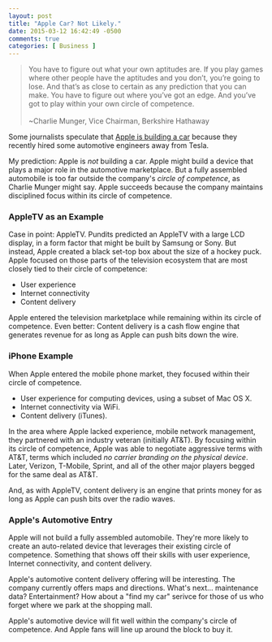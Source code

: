 ```yaml
---
layout: post
title: "Apple Car? Not Likely."
date: 2015-03-12 16:42:49 -0500
comments: true
categories: [ Business ]
---
```

>You have to figure out what your own aptitudes are. If you play games where other people have the aptitudes and you don’t, you’re going to lose. And that’s as close to certain as any prediction that you can make. You have to figure out where you’ve got an edge. And you’ve got to play within your own circle of competence.
><br/><br/>~Charlie Munger, Vice Chairman, Berkshire Hathaway

Some journalists speculate that [Apple is building a car](http://9to5mac.com/2015/02/19/apple-electric-car-team/) because they recently hired some automotive engineers away from Tesla. 

My prediction: Apple is _not_ building a car. Apple might build a device that plays a major role in the automotive marketplace. But a fully assembled automobile is too far outside the company's _circle of competence_, as Charlie Munger might say. Apple succeeds because the company maintains disciplined focus within its circle of competence.

<!--more-->

### AppleTV as an Example
Case in point: AppleTV. Pundits predicted an AppleTV with a large LCD display, in a form factor that might be built by Samsung or Sony. But instead, Apple created a black set-top box about the size of a hockey puck. Apple focused on those parts of the television ecosystem that are most closely tied to their circle of competence:

* User experience
* Internet connectivity 
* Content delivery

Apple entered the television marketplace while remaining within its circle of competence. Even better: Content delivery is a cash flow engine that generates revenue for as long as Apple can push bits down the wire. 

### iPhone Example
When Apple entered the mobile phone market, they focused within their circle of competence. 

* User experience for computing devices, using a subset of Mac OS X. 
* Internet connectivity via WiFi.
* Content delivery (iTunes). 

In the area where Apple lacked experience, mobile network management, they partnered with an industry veteran (initially AT&T). By focusing within its circle of competence, Apple was able to negotiate aggressive terms with AT&T, terms which included _no carrier branding on the physical device_. Later, Verizon, T-Mobile, Sprint, and all of the other major players begged for the same deal as AT&T.

And, as with AppleTV, content delivery is an engine that prints money for as long as Apple can push bits over the radio waves. 

### Apple's Automotive Entry
Apple will not build a fully assembled automobile. They're more likely to create an auto-related device that leverages their existing circle of competence. Something that shows off their skills with user experience, Internet connectivity, and content delivery.

Apple's automotive content delivery offering will be interesting. The company currently offers maps and directions. What's next... maintenance data? Entertainment? How about a "find my car" serivce for those of us who forget where we park at the shopping mall.

Apple's automotive device will fit well within the company's circle of competence. And Apple fans will line up around the block to buy it.
